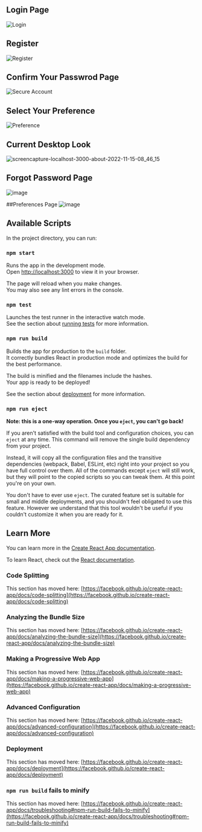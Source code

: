 ## Login Page
![Login](https://user-images.githubusercontent.com/98003399/201823043-912a5ba5-59ac-471b-aad6-d0b285c03486.png)
## Register
![Register](https://user-images.githubusercontent.com/98003399/201823063-5485fa31-8b06-4df6-939e-f6f85af707c9.png)
## Confirm Your Passwrod Page
![Secure Account](https://user-images.githubusercontent.com/98003399/201823097-23e4de97-ab33-4938-93cb-bad79256781d.png)
## Select Your Preference
![Preference](https://user-images.githubusercontent.com/98003399/201823129-3df2f2cd-515c-4974-8c98-af07b0474489.png)

## Current Desktop Look
![screencapture-localhost-3000-about-2022-11-15-08_46_15](https://user-images.githubusercontent.com/98003399/201823527-a3730ebb-8f54-4e51-8717-956f4f9b6244.png)

## Forgot Password Page
![image](https://user-images.githubusercontent.com/98003399/202870952-4b43c743-d6ca-4774-968c-d3c6037ee09e.png)

##Preferences Page
![image](https://user-images.githubusercontent.com/98003399/202870984-fc4b1030-6efa-4400-a91b-c505125ee52d.png)


## Available Scripts

In the project directory, you can run:

### `npm start`

Runs the app in the development mode.\
Open [http://localhost:3000](http://localhost:3000) to view it in your browser.

The page will reload when you make changes.\
You may also see any lint errors in the console.

### `npm test`

Launches the test runner in the interactive watch mode.\
See the section about [running tests](https://facebook.github.io/create-react-app/docs/running-tests) for more information.

### `npm run build`

Builds the app for production to the `build` folder.\
It correctly bundles React in production mode and optimizes the build for the best performance.

The build is minified and the filenames include the hashes.\
Your app is ready to be deployed!

See the section about [deployment](https://facebook.github.io/create-react-app/docs/deployment) for more information.

### `npm run eject`

**Note: this is a one-way operation. Once you `eject`, you can't go back!**

If you aren't satisfied with the build tool and configuration choices, you can `eject` at any time. This command will remove the single build dependency from your project.

Instead, it will copy all the configuration files and the transitive dependencies (webpack, Babel, ESLint, etc) right into your project so you have full control over them. All of the commands except `eject` will still work, but they will point to the copied scripts so you can tweak them. At this point you're on your own.

You don't have to ever use `eject`. The curated feature set is suitable for small and middle deployments, and you shouldn't feel obligated to use this feature. However we understand that this tool wouldn't be useful if you couldn't customize it when you are ready for it.

## Learn More

You can learn more in the [Create React App documentation](https://facebook.github.io/create-react-app/docs/getting-started).

To learn React, check out the [React documentation](https://reactjs.org/).

### Code Splitting

This section has moved here: [https://facebook.github.io/create-react-app/docs/code-splitting](https://facebook.github.io/create-react-app/docs/code-splitting)

### Analyzing the Bundle Size

This section has moved here: [https://facebook.github.io/create-react-app/docs/analyzing-the-bundle-size](https://facebook.github.io/create-react-app/docs/analyzing-the-bundle-size)

### Making a Progressive Web App

This section has moved here: [https://facebook.github.io/create-react-app/docs/making-a-progressive-web-app](https://facebook.github.io/create-react-app/docs/making-a-progressive-web-app)

### Advanced Configuration

This section has moved here: [https://facebook.github.io/create-react-app/docs/advanced-configuration](https://facebook.github.io/create-react-app/docs/advanced-configuration)

### Deployment

This section has moved here: [https://facebook.github.io/create-react-app/docs/deployment](https://facebook.github.io/create-react-app/docs/deployment)

### `npm run build` fails to minify

This section has moved here: [https://facebook.github.io/create-react-app/docs/troubleshooting#npm-run-build-fails-to-minify](https://facebook.github.io/create-react-app/docs/troubleshooting#npm-run-build-fails-to-minify)
